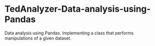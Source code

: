 # TedAnalyzer-Data-analysis-using-Pandas
Data analysis using Pandas. Implementing a class that performs manipulations of a given dataset.
